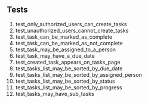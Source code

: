 ## Tests
1. test_only_authorized_users_can_create_tasks
2. test_unauthorized_users_cannot_create_tasks
3. test_task_can_be_marked_as_complete
4. test_task_can_be_marked_as_not_complete
5. test_task_may_be_assigned_to_a_person
6. test_task_may_have_a_due_date
7. test_created_task_appears_on_tasks_page
8. test_tasks_list_may_be_sorted_by_due_date
9. test_tasks_list_may_be_sorted_by_assigned_person
10. test_tasks_list_may_be_sorted_by_status
11. test_tasks_list_may_be_sorted_by_progress
12. test_tasks_may_have_sub_tasks